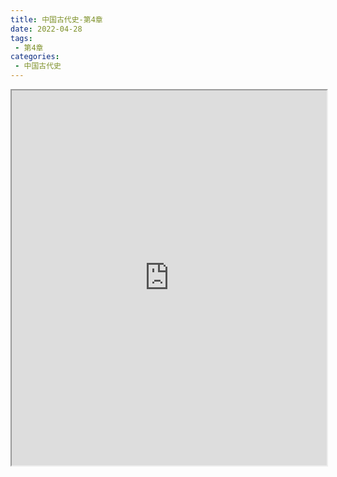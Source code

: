 ```yaml
---
title: 中国古代史-第4章
date: 2022-04-28
tags:
 - 第4章
categories:
 - 中国古代史
---
```




<iframe src="https://history.yourtools.icu/pdf/web/viewer.html?file=https://vkceyugu.cdn.bspapp.com/VKCEYUGU-98958311-3e7b-45a4-9247-ea869d6246c3/d643a9c5-c5e7-4a2c-9850-8dceebec110f.pdf" width="100%" height="600px"></iframe>
